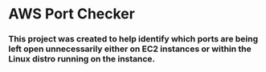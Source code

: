 # AWS Port Checker
### This project was created to help identify which ports are being left open unnecessarily either on EC2 instances or within the Linux distro running on the instance.
